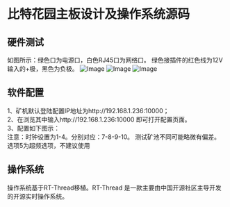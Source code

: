 比特花园主板设计及操作系统源码
=======

硬件测试
------------------------------
如图所示：绿色口为电源口，白色RJ45口为网络口。
绿色接插件的红色线为12V输入的+极，黑色为负极。
![Image](https://github.com/viktorzhong/btcgarden_PCB/raw/master/Screenshots/2.jpg)
![Image](https://github.com/viktorzhong/btcgarden_PCB/raw/master/Screenshots/3.jpg)
![Image](https://github.com/viktorzhong/btcgarden_PCB/raw/master/Screenshots/4.jpg)

软件配置
-----------------------------------
1、矿机默认登陆配置IP地址为http://192.168.1.236:10000；</br>
2、在浏览其中输入http://192.168.1.236:10000 即可打开配置页面。</br>
3、配置如下图示：</br>
注意：时钟设置为1-4。分别对应：7-8-9-10。
测试矿池不同可能略微有偏差。选项5为超频选项，不建议使用

操作系统
-----------------------------------
操作系统基于RT-Thread移植。RT-Thread 是一款主要由中国开源社区主导开发的开源实时操作系统。
